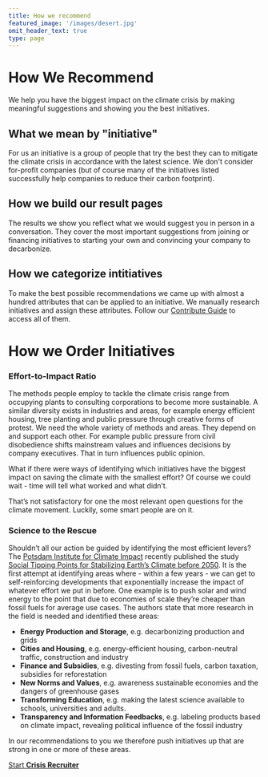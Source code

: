 ```yaml
---
title: How we recommend
featured_image: '/images/desert.jpg'
omit_header_text: true
type: page
---
```


# How We Recommend

We help you have the biggest impact on the climate crisis by making meaningful suggestions and showing you the best initiatives.

## What we mean by "initiative"
For us an initiative is a group of people that try the best they can to mitigate the climate crisis in accordance with the latest science. We don't consider for-profit companies (but of course many of the initiatives listed successfully help companies to reduce their carbon footprint).

## How we build our result pages
The results we show you reflect what we would suggest you in person in a conversation. They cover the most important suggestions from joining or financing initiatives to starting your own and convincing your company to decarbonize.

## How we categorize intitiatives
To make the best possible recommendations we came up with almost a hundred attributes that can be applied to an initiative. We manually research initiatives and assign these attributes. Follow our [Contribute Guide](/contribute) to access all of them.

# How we Order Initiatives

### Effort-to-Impact Ratio
The methods people employ to tackle the climate crisis range from occupying plants to consulting corporations to become more sustainable. A similar diversity exists in industries and areas, for example energy efficient housing, tree planting and public pressure through creative forms of protest.
We need the whole variety of methods and areas. They depend on and support each other. For example public pressure from civil disobedience shifts mainstream values and influences decisions by company executives. That in turn influences public opinion.

What if there were ways of identifying which initiatives have the biggest impact on saving the climate with the smallest effort?
Of course we could wait - time will tell what worked and what didn’t.

That’s not satisfactory for one the most relevant open questions for the climate movement.
Luckily, some smart people are on it.

### Science to the Rescue
Shouldn’t all our action be guided by identifying the most efficient levers? The [Potsdam Institute for Climate Impact](https://www.pik-potsdam.de) recently published the study [Social Tipping Points for Stabilizing Earth’s Climate before 2050](https://www.pnas.org/content/117/5/2354#T2). It is the first attempt at identifying areas where - within a few years - we can get to self-reinforcing developments that exponentially increase the impact of whatever effort we put in before. One example is to push solar and wind energy to the point that due to economies of scale they’re cheaper than fossil fuels for average use cases.
The authors state that more research in the field is needed and identified these areas:

* **Energy Production and Storage**, e.g. decarbonizing production and grids
* **Cities and Housing**, e.g. energy-efficient housing, carbon-neutral traffic, construction and industry
* **Finance and Subsidies**, e.g. divesting from fossil fuels, carbon taxation, subsidies for reforestation
* **New Norms and Values**, e.g. awareness sustainable economies and the dangers of greenhouse gases
* **Transforming Education**, e.g. making the latest science available to schools, universities and adults.
* **Transparency and Information Feedbacks**, e.g. labeling products based on climate impact, revealing political influence of the fossil industry

In our recommendations to you we therefore push initiatives up that are strong in one or more of these areas.

<a href="/recruiter" class="button button-primary">Start <b>Crisis Recruiter</b></a>
